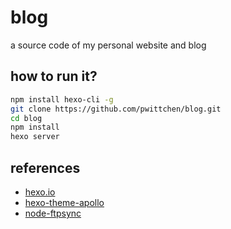 blog
====
a source code of my personal website and blog

how to run it?
--------------

```bash
npm install hexo-cli -g
git clone https://github.com/pwittchen/blog.git
cd blog
npm install
hexo server
```

references
----------
- [hexo.io](https://hexo.io/)
- [hexo-theme-apollo](https://github.com/pinggod/hexo-theme-apollo)
- [node-ftpsync](https://github.com/evanplaice/node-ftpsync)
